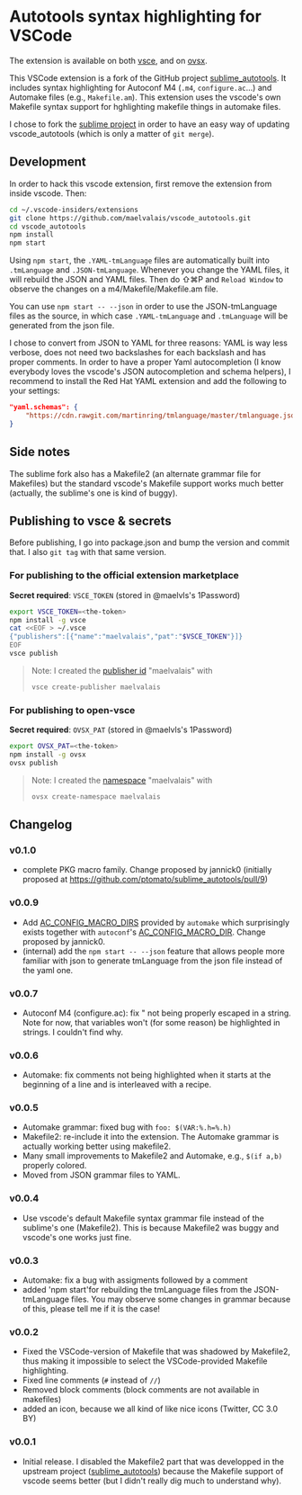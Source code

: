 # Autotools syntax highlighting for VSCode

The extension is available on both [vsce](https://marketplace.visualstudio.com/items?itemName=maelvalais.autoconf),
and on [ovsx](https://open-vsx.org/extension/maelvalais/autoconf).

This VSCode extension is a fork of the GitHub project [sublime_autotools][]. It
includes syntax highlighting for Autoconf M4 (`.m4`, `configure.ac`...) and
Automake files (e.g., `Makefile.am`). This extension uses the vscode's own
Makefile syntax support for hghlighting makefile things in automake files.

I chose to fork the [sublime project][sublime_autotools] in order to have
an easy way of updating vscode_autotools (which is only a matter of `git merge`).

## Development

In order to hack this vscode extension, first remove the extension from
inside vscode. Then:

```sh
cd ~/.vscode-insiders/extensions
git clone https://github.com/maelvalais/vscode_autotools.git
cd vscode_autotools
npm install
npm start
```

Using `npm start`, the `.YAML-tmLanguage` files are automatically built
into `.tmLanguage` and `.JSON-tmLanguage`. Whenever you change the YAML
files, it will rebuild the JSON and YAML files. Then do ⇧⌘P and `Reload Window` to observe the changes on a m4/Makefile/Makefile.am file.

You can use `npm start -- --json` in order to use the JSON-tmLanguage files
as the source, in which case `.YAML-tmLanguage` and `.tmLanguage` will be
generated from the json file.

I chose to convert from JSON to YAML for three reasons: YAML is way less
verbose, does not need two backslashes for each backslash and has proper
comments. In order to have a proper Yaml autocompletion (I know everybody
loves the vscode's JSON autocompletion and schema helpers), I recommend to
install the Red Hat YAML extension and add the following to your settings:

```json
"yaml.schemas": {
    "https://cdn.rawgit.com/martinring/tmlanguage/master/tmlanguage.json": "*.YAML-tmLanguage"
}
```

## Side notes

The sublime fork also has a Makefile2 (an alternate grammar file for Makefiles)
but the standard vscode's Makefile support works much better (actually,
the sublime's one is kind of buggy).

## Publishing to vsce & secrets

Before publishing, I go into package.json and bump the version and commit
that. I also `git tag` with that same version.

### For publishing to the official extension marketplace

**Secret required**: `VSCE_TOKEN` (stored in @maelvls's 1Password)

```sh
export VSCE_TOKEN=<the-token>
npm install -g vsce
cat <<EOF > ~/.vsce
{"publishers":[{"name":"maelvalais","pat":"$VSCE_TOKEN"}]}
EOF
vsce publish
```

> Note: I created the [publisher id](https://code.visualstudio.com/api/working-with-extensions/publishing-extension) "maelvalais" with
>
> ```sh
> vsce create-publisher maelvalais
> ```

### For publishing to open-vsce

**Secret required**: `OVSX_PAT` (stored in @maelvls's 1Password)

```sh
export OVSX_PAT=<the-token>
npm install -g ovsx
ovsx publish
```

> Note: I created the [namespace](https://open-vsx.org/user-settings/namespaces) "maelvalais" with
>
> ```sh
> ovsx create-namespace maelvalais
> ```

## Changelog

### v0.1.0

- complete PKG macro family. Change proposed by jannick0 (initially
  proposed at <https://github.com/ptomato/sublime_autotools/pull/9>)

### v0.0.9

- Add [AC_CONFIG_MACRO_DIRS] provided by `automake` which surprisingly
  exists together with `autoconf`'s [AC_CONFIG_MACRO_DIR]. Change proposed
  by jannick0.
- (internal) add the `npm start -- --json` feature that allows people more
  familiar with json to generate tmLanguage from the json file instead of
  the yaml one.

[ac_config_macro_dirs]: https://www.gnu.org/software/automake/manual/html_node/Local-Macros.html
[ac_config_macro_dir]: https://www.gnu.org/savannah-checkouts/gnu/autoconf/manual/autoconf-2.69/html_node/Input.html#Input.

### v0.0.7

- Autoconf M4 (configure.ac): fix \" not being properly escaped in a string.
  Note for now, that variables won't (for some reason) be highlighted in
  strings. I couldn't find why.

### v0.0.6

- Automake: fix comments not being highlighted when it starts at the beginning
  of a line and is interleaved with a recipe.

### v0.0.5

- Automake grammar: fixed bug with `foo: $(VAR:%.h=%.h)`
- Makefile2: re-include it into the extension. The Automake grammar is actually
  working better using makefile2.
- Many small improvements to Makefile2 and Automake, e.g., `$(if a,b)`
  properly colored.
- Moved from JSON grammar files to YAML.

### v0.0.4

- Use vscode's default Makefile syntax grammar file instead of the sublime's
  one (Makefile2). This is because Makefile2 was buggy and vscode's one works
  just fine.

### v0.0.3

- Automake: fix a bug with assigments followed by a comment
- added 'npm start'for rebuilding the tmLanguage files from the JSON-tmLanguage
  files. You may observe some changes in grammar because of this, please tell
  me if it is the case!

### v0.0.2

- Fixed the VSCode-version of Makefile that was shadowed by Makefile2, thus
  making it impossible to select the VSCode-provided Makefile highlighting.
- Fixed line comments (`#` instead of `//`)
- Removed block comments (block comments are not available in makefiles)
- added an icon, because we all kind of like nice icons (Twitter, CC 3.0 BY)

### v0.0.1

- Initial release. I disabled the Makefile2 part that was developped in
  the upstream project ([sublime_autotools]) because the Makefile support of
  vscode seems better (but I didn't really dig much to understand why).

[sublime_autotools]: https://github.com/ptomato/sublime_autotools
